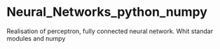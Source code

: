 # Neural_Networks_python_numpy

Realisation of perceptron, fully connected neural network. Whit standar modules and numpy